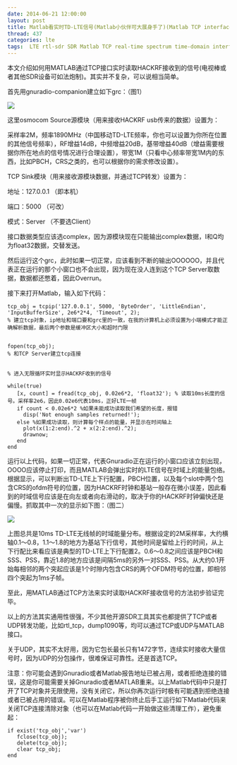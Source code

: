 ```yaml
---
date: 2014-06-21 12:00:00
layout: post
title: Matlab看实时TD-LTE信号(Matlab小伙伴可大展身手了)(Matlab TCP interface to HACKRF rtl-sdr)
thread: 437
categories: lte
tags:  LTE rtl-sdr SDR Matlab TCP real-time spectrum time-domain interface
---
```


本文介绍如何用MATLAB通过TCP接口实时读取HACKRF接收到的信号(电视棒或者其他SDR设备可如法炮制)。其实并不复杂，可以说相当简单。
  
首先用gnuradio-companion建立如下grc：（图1）

![](../media/matlab-grc.png)

这里osmocom Source源模块（用来接收HACKRF usb传来的数据）设置为：

采样率2M，频率1890MHz（中国移动TD-LTE频率，你也可以设置为你所在位置的其他信号频率），RF增益14dB，中频增益20dB，基带增益40dB（增益需要根据你所在地点的信号情况进行合理设置），带宽1M（只看中心频率带宽1M内的东西，比如PBCH，CRS之类的，也可以根据你的需求修改设置）。
  
TCP Sink模块（用来接收源模块数据，并通过TCP转发）设置为：
  
地址：127.0.0.1 （即本机）
  
端口：5000 （可改）
  
模式：Server （不要选Client）
  
接口数据类型应该选complex，因为源模块现在只能输出complex数据，I和Q均为float32数据，交替发送。
  
然后运行这个grc，此时如果一切正常，应该看到不断的输出OOOOOO，并且代表正在运行的那个小窗口也不会出现，因为现在没人连到这个TCP Server取数据，数据都还憋着，因此Overrun。
  
接下来打开Matlab，输入如下代码：

    tcp_obj = tcpip('127.0.0.1', 5000, 'ByteOrder', 'LittleEndian', 'InputBufferSize', 2e6*2*4, 'Timeout', 2);
    % 建立tcp对象，ip地址和端口要和grc里的一致，在我的计算机上必须设置为小端模式才能正确解析数据，最后两个参数是缓冲区大小和超时门限
      
      
    fopen(tcp_obj);
    % 和TCP Server建立tcp连接
      
      
    % 进入无限循环实时显示HACKRF收到的信号
      
    while(true)
       [x, count] = fread(tcp_obj, 0.02e6*2, 'float32'); % 读取10ms长度的信号。采样率2e6，因此0.02e6代表10ms，正好LTE一帧
       if count < 0.02e6*2 %如果未能成功读取我们希望的长度，报错
         disp('Not enough samples returned!');
       else %如果成功读取，则计算每个样点的能量，并显示在时间轴上
         plot(x(1:2:end).^2 + x(2:2:end).^2);
         drawnow;
       end
    end
      

运行以上代码，如果一切正常，代表Gnuradio正在运行的小窗口应该立刻出现，OOOO应该停止打印，而且MATLAB会弹出实时的LTE信号在时域上的能量包络。根据显示，可以判断出TD-LTE上下行配置，PBCH位置，以及每个slot中两个包含CRS的ofdm符号的位置，因为HACKRF时钟和基站一般存在微小误差，因此看到的时域信号应该是在向左或者向右滑动的，取决于你的HACKRF时钟偏快还是偏慢。抓取其中一次的显示如下图：（图二）

![](../media/matlab-time-capture.png)

上图总共是10ms TD-LTE无线帧的时域能量分布。根据设定的2M采样率，大约横轴0.1～0.8，1.1～1.8的地方为基站下行信号，其他时间是留给上行的时间，从上下行配比来看应该是典型的TD-LTE上下行配置2。0.6～0.8之间应该是PBCH和SSS、PSS，靠近1.8的地方应该是间隔5ms的另外一对SSS、PSS。从大约0.1开始每相邻的两个突起应该是1个时隙内包含CRS的两个OFDM符号的位置，即相邻四个突起为1ms子帧。
  
至此，用MATLAB通过TCP方法来实时读取HACKRF接收信号的方法初步验证完毕。
  
以上的方法其实通用性很强，不少其他开源SDR工具其实也都提供了TCP或者UDP转发功能，比如rtl_tcp，dump1090等，均可以通过TCP或UDP与MATLAB接口。
  
关于UDP，其实不太好用，因为它包长最长只有1472字节，连续实时接收大量信号时，因为UDP的分包操作，很难保证可靠性。还是首选TCP。
  
注意：你可能会遇到Gnuradio或者Matlab报告地址已被占用，或者拒绝连接的错误，这是你可能需要关掉Gnuradio或者MATLAB重来。以上Matlab代码中只是打开了TCP对象并无限使用，没有关闭它，所以你再次运行时极有可能遇到拒绝连接或者已被占用的错误。可以在Matlab程序被你终止后手工运行如下Matlab代码来关闭TCP连接清除对象（也可以在Matlab代码一开始做这些清理工作），避免重起：
  
    if exist('tcp_obj','var')
       fclose(tcp_obj);
       delete(tcp_obj);
       clear tcp_obj;
    end 

<script>
  (function(i,s,o,g,r,a,m){i['GoogleAnalyticsObject']=r;i[r]=i[r]||function(){
  (i[r].q=i[r].q||[]).push(arguments)},i[r].l=1*new Date();a=s.createElement(o),
  m=s.getElementsByTagName(o)[0];a.async=1;a.src=g;m.parentNode.insertBefore(a,m)
  })(window,document,'script','//www.google-analytics.com/analytics.js','ga');

  ga('create', 'UA-56112029-1', 'auto');
  ga('send', 'pageview');

</script>
